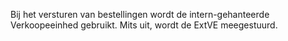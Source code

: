Bij het versturen van bestellingen wordt de intern-gehanteerde Verkoopeeinhed gebruikt. Mits uit, wordt de ExtVE meegestuurd.